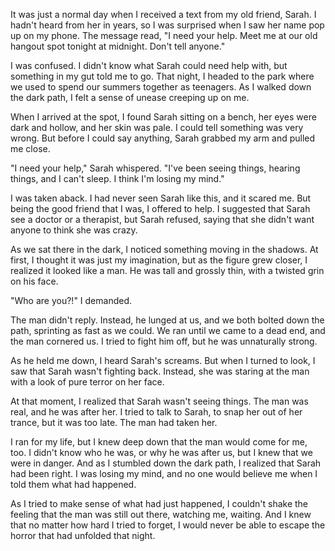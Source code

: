 It was just a normal day when I received a text from my old friend, Sarah. I hadn't heard from her in years, so I was surprised when I saw her name pop up on my phone. The message read, "I need your help. Meet me at our old hangout spot tonight at midnight. Don't tell anyone."

I was confused. I didn't know what Sarah could need help with, but something in my gut told me to go. That night, I headed to the park where we used to spend our summers together as teenagers. As I walked down the dark path, I felt a sense of unease creeping up on me.

When I arrived at the spot, I found Sarah sitting on a bench, her eyes were dark and hollow, and her skin was pale. I could tell something was very wrong. But before I could say anything, Sarah grabbed my arm and pulled me close.

"I need your help," Sarah whispered. "I've been seeing things, hearing things, and I can't sleep. I think I'm losing my mind."

I was taken aback. I had never seen Sarah like this, and it scared me. But being the good friend that I was, I offered to help. I suggested that Sarah see a doctor or a therapist, but Sarah refused, saying that she didn't want anyone to think she was crazy.

As we sat there in the dark, I noticed something moving in the shadows. At first, I thought it was just my imagination, but as the figure grew closer, I realized it looked like a man. He was tall and grossly thin, with a twisted grin on his face.

"Who are you?!" I demanded.

The man didn't reply. Instead, he lunged at us, and we both bolted down the path, sprinting as fast as we could. We ran until we came to a dead end, and the man cornered us. I tried to fight him off, but he was unnaturally strong.

As he held me down, I heard Sarah's screams. But when I turned to look, I saw that Sarah wasn't fighting back. Instead, she was staring at the man with a look of pure terror on her face.

At that moment, I realized that Sarah wasn't seeing things. The man was real, and he was after her. I tried to talk to Sarah, to snap her out of her trance, but it was too late. The man had taken her.

I ran for my life, but I knew deep down that the man would come for me, too. I didn't know who he was, or why he was after us, but I knew that we were in danger. And as I stumbled down the dark path, I realized that Sarah had been right. I was losing my mind, and no one would believe me when I told them what had happened.

As I tried to make sense of what had just happened, I couldn't shake the feeling that the man was still out there, watching me, waiting. And I knew that no matter how hard I tried to forget, I would never be able to escape the horror that had unfolded that night.